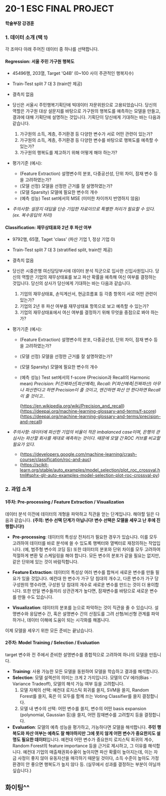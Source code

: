 # 20-1 ESC FINAL PROJECT

#### 학술부장 강경훈



### 1. 데이터 소개 (택 1)

각 조마다 아래 주어진 데이터 중 하나를 선택합니다.

#### Regression: 서울 주민 가구원 행복도

* 45496행, 203열, Target 'Q4B' (0~100 사이 주관적인 행복지수)
* Train-Test split 7 대 3 (train만 제공)
* 결측치 없음
* 당신은 서울시 주민행복기획단에 빅데이터 자문위원으로 고용되었습니다. 당신의 역할은 가구원 대상 설문지를 바탕으로 가구원의 행복도를 예측하는 모델을 만들고, 결과에 대해 기획단에 설명하는 것입니다. 기획단이 당신에게 기대하는 바는 다음과 같습니다.
  1. 가구원의 소득, 계층, 주거환경 등 다양한 변수가 서로 어떤 관련이 있는가?
  2. 가구원의 소득, 계층, 주거환경 등 다양한 변수를 바탕으로 행복도를 예측할 수 있는가?
  3. 가구원의 행복도를 제고하기 위해 어떻게 해야 하는가?

* 평가기준 (예시):
  * (Feature Extraction) 설명변수의 분포, 다중공선성, 단위 차이, 잠재 변수 등을 고려하였는가?
  * (모델 선정) 모델을 선정한 근거를 잘 설명하였는가?
  * (모델 Sparsity) 모델에 필요한 변수의 개수
  * (예측 성능) Test set에서의 MSE (미미한 차이까지 반영하지 않음)
* *주의사항: 설문지 대답을 단순 기입한 자료이므로 특별한 처리가 필요할 수 있다. (ex. 복수응답의 처리)*



#### Classification: 재무상태표와 2년 후 파산 여부

* 9792행, 65열, Taget 'class' (파산 기업 1, 정상 기업 0)

* Train-Test split 7 대 3 (stratified split, train만 제공)

* 결측치 없음

* 당신은 시중은행 여신담당부서에 데이터 분석 직군으로 입사한 신입사원입니다. 당신의 역할은 기업의 재무상태표를 보고 파산 확률을 예측해 여신 여부를 결정하는 것입니다. 당신의 상사가 당신에게 기대하는 바는 다음과 같습니다.

  1. 기업의 재무상태표, 손익계산서, 현금흐름표 등 각종 항목이 서로 어떤 관련이 있는가?
  2. 기업의 2년 후 파산 여부를 재무상태표 항목으로 보고 예측할 수 있는가?
  3. 기업의 재무상태표에서 여신 여부를 결정하기 위해 무엇을 중점으로 봐야 하는가?

* 평가기준 (예시):

  * (Feature Extraction) 설명변수의 분포, 다중공선성, 단위 차이, 잠재 변수 등을 고려하였는가?

  * (모델 선정) 모델을 선정한 근거를 잘 설명하였는가?

  * (모델 Sparsity) 모델에 필요한 변수의 개수

  * (예측 성능) Test set에서의 f-score (Precision과 Recall의 Harmonic mean)
    *Precision: P(진짜파산|파산예측), Recall: P(파산예측|진짜파산)
    아무나 파산한다고 하면 Precision이 줄 것이고, 엔간하면 파산 안 한다하면 Recall이 줄 것이고..*

    (https://en.wikipedia.org/wiki/Precision_and_recall)
    (https://deepai.org/machine-learning-glossary-and-terms/f-score)
    (https://deepai.org/machine-learning-glossary-and-terms/precision-and-recall)

* *주의사항: 데이터에 파산한 기업의 비율이 적은 imbalanced case이며, 은행의 관심사는 파산할 회사를 제대로 예측하는 것이다. 때문에 모델 간 ROC 커브를 비교할 필요가 있다.*

  * (https://developers.google.com/machine-learning/crash-course/classification/roc-and-auc)
  * (https://scikit-learn.org/stable/auto_examples/model_selection/plot_roc_crossval.html#sphx-glr-auto-examples-model-selection-plot-roc-crossval-py)



### 2. 과업 소개



#### 1주차: Pre-processing / Feature Extraction / Visualization

데이터 분석 이전에 데이터의 개형을 파악하고 직관을 얻는 단계입니다. 해야할 일은 다음과 같습니다. **(주의: 변수 선택 단계가 아닙니다! 변수 선택은 모델을 세우고 난 후에 진행합니다!)**

* **Pre-processing**: 데이터의 특성상 전처리가 필요한 경우가 있습니다. 이를 모두 고려하여 데이터를 바로 분석에 쓸 수 있도록 행벡터와 열벡터로 재정의하는 작업입니다. (예, 범주형 변수의 코딩 등) 또한 데이터의 분포와 단위 차이를 모두 고려하여 적절하게 변환 및 스케일링을 해야 합니다. 모든 변수의 분포가 같을 필요는 없지만, 같은 단위에 있는 것이 바람직합니다.

* **Feature Extraction**: 데이터의 특성상 여러 변수를 합쳐서 새로운 변수를 만들 필요가 있을 것입니다. 예컨대 한 변수가 가구 당 침대의 개수고, 다른 변수가 가구 당 구성원의 명수라면, 구성원 당 침대의 개수로 새로운 변수를 만드는 것이 더 용이합니다. 또한 만일 변수들끼리 상관관계가 높다면, 잠재변수를 바탕으로 새로운 변수를 만들 수도 있습니다. 
* **Visualization**: 데이터의 분포를 눈으로 파악하는 것이 직관을 줄 수 있습니다. 설명변수와 응답변수 간, 혹은 설명변수 간의 산점도를 그려 선형/비선형 관계를 파악하거나, 데이터 이해에 도움이 되는 시각화를 해봅니다.

이제 모델을 세우기 위한 모든 준비는 끝났습니다.



#### 2주차: Model Training / Selection / Evaluation

target 변수와 전  주에서 준비한 설명변수를 종합적으로 고려하여 하나의 모델을 만듭니다.

* **Training**: 사용 가능한 모든 모델을 동원하여 모델을 학습하고 결과를 해석합니다.
* **Selection**: 모델 설렉션의 의미는 크게 2 가지입니다. 모델의 CV 에러(Bias - Variance Tradeoff), 모델의 해석 가능 여부 등을 고려합니다. 
  1. 모델 자체의 선택: 예컨대 로지스틱 회귀를 쓸지, SVM을 쓸지, Random Forest를 쓸지, 혹은 이 모두를 함께 쓰는 Voting Classifier를 쓸지 결정합니다.
  2. 모델 내 변수의 선택: 어떤 변수를 쓸지, 변수의 어떤 basis expansion (polynomial, Gaussian 등)을 쓸지, 어떤 잠재변수를 고려할지 등을 결정합니다.
* **Evaluation**: 모델의 예측 성능을 평가하고, 가능하다면 모델을 해석합니다. **주민 행복도와 파산 여부는 예측도 잘 해야하지만 그에 못지 않게 어떤 변수가 중요한지도 설명도 필요한 데이터**입니다. 예컨대 어떤 변수가 중요한지 로지스틱 회귀의 계수, Random Forest의 feature importance 등을 근거로 제시하고, 그 이유를 해석합니다.  예컨대 기업의 매출채권회수율이 높아지면 파산 확률이 높아지는데, 이는 자금 사정이 좋지 않아 유동자산을 매각하기 때문일 것이다, 소득 수준이 높아도 가정 환경이 안 좋으면 행복도가 높지 않다 등. (실무에서 성과를 결정하는 부분이 아닐까 싶습니다.)



## 화이팅^^

